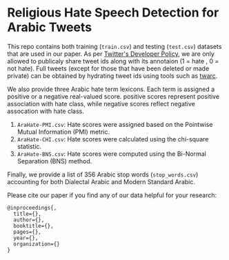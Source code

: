 #  Religious Hate Speech Detection for Arabic Tweets

This repo contains both training (```train.csv```) and testing (```test.csv```) datasets that are used in our paper. As per [Twitter's Developer Policy](https://developer.twitter.com/en/developer-terms/policy), we are only allowed to publicaly share tweet ids along with its annotaion (1 = hate , 0 = not hate). Full tweets (except for those that have been deleted or made private) can be obtained by hydrating tweet ids using tools such as [twarc]( https://github.com/edsu/twarc).

We also provide three Arabic hate term lexicons. Each term is assigned a positive or a negative real-valued score.  positive scores represent positive association with hate class, while negative scores reflect negative assocation with hate class. 
1. ```AraHate-PMI.csv```: Hate scores were assigned based on the Pointwise Mutual Information (PMI) metric.
1. ```AraHate-CHI.csv```: Hate scores were calculated using the chi-square statistic. 
1. ```AraHate-BNS.csv```: Hate scores were computed using the Bi-Normal Separation (BNS) method.  

Finally, we provide a list of 356 Arabic stop words (```stop_words.csv```) accounting for both Dialectal Arabic and Modern Standard Arabic.  

Please cite our paper if you find any of our data helpful for your research: 

```
@inproceedings{,
  title={},
  author={},
  booktitle={},
  pages={},
  year={},
  organization={}
}
```
